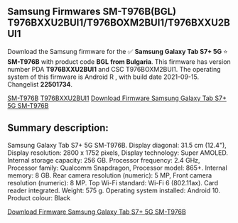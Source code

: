 <h2>Samsung Firmwares SM-T976B(BGL) T976BXXU2BUI1/T976BOXM2BUI1/T976BXXU2BUI1</h2>
Download the Samsung firmware for the ✅ <strong>Samsung Galaxy Tab S7+ 5G </strong> ⭐ <strong>SM-T976B</strong> with product code <strong>BGL</strong> <strong> from Bulgaria</strong>. This firmware has version number PDA <strong>T976BXXU2BUI1</strong> and CSC T976BOXM2BUI1. The operating system of this firmware is Android R , with build date 2021-09-15. Changelist <strong>22501734</strong>.


[SM-T976B](https://samfirm.shop/samsung/model/SM-T976B)
[T976BXXU2BUI1](https://samfirm.shop/samsung/pda/T976BXXU2BUI1)
[Download Firmware Samsung Galaxy Tab S7+ 5G SM-T976B](https://samfirm.shop/samsung/firmware/456894)
<h2>Summary description:</h2>
<p>Samsung Galaxy Tab S7+ 5G SM-T976B. Display diagonal: 31.5 cm (12.4"), Display resolution: 2800 x 1752 pixels, Display technology: Super AMOLED. Internal storage capacity: 256 GB. Processor frequency: 2.4 GHz, Processor family: Qualcomm Snapdragon, Processor model: 865+. Internal memory: 8 GB. Rear camera resolution (numeric): 5 MP, Front camera resolution (numeric): 8 MP. Top Wi-Fi standard: Wi-Fi 6 (802.11ax). Card reader integrated. Weight: 575 g. Operating system installed: Android 10. Product colour: Black</p>


[Download Firmware Samsung Galaxy Tab S7+ 5G SM-T976B](https://samfirm.shop/samsung/firmware/456894)
